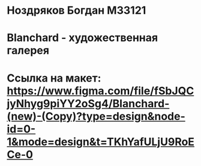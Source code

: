 # Ноздряков Богдан М33121

# Blanchard - художественная галерея

# Ссылка на макет: https://www.figma.com/file/fSbJQCjyNhyg9piYY2oSg4/Blanchard-(new)-(Copy)?type=design&node-id=0-1&mode=design&t=TKhYafULjU9RoECe-0 
